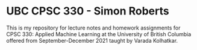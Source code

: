 # UBC CPSC 330 - Simon Roberts 

This is my repository for lecture notes and homework assignments for CPSC 330: Applied Machine Learning at the University of British Columbia offered from September-December 2021 taught by Varada Kolhatkar. 
